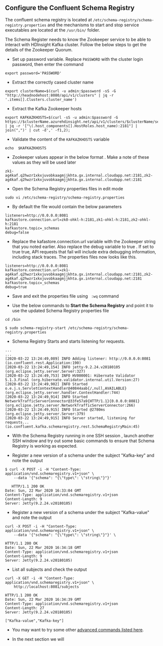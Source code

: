 ## Configure the Confluent Schema Registry

The confluent schema registry is located at  ``` /etc/schema-registry/schema-registry.properties ``` and the mechanisms to start and stop service executables are located at the  ```/usr/bin/``` folder. 

The Schema Register needs to know the Zookeeper service to be able to interact with HDInsight Kafka cluster. Follow the below steps to get the details of the Zookeeper Quorum.

 - Set up password variable. Replace `PASSWORD` with the cluster login password, then enter the command

```
export password='PASSWORD' 
```

- Extract the correctly cased cluster name

``` 
export clusterName=$(curl -u admin:$password -sS -G "http://headnodehost:8080/api/v1/clusters" | jq -r '.items[].Clusters.cluster_name')
```
- Extract the Kafka Zookeeper hosts 

```
export KAFKAZKHOSTS=$(curl -sS -u admin:$password -G https://$clusterName.azurehdinsight.net/api/v1/clusters/$clusterName/services/ZOOKEEPER/components/ZOOKEEPER_SERVER | jq -r '["\(.host_components[].HostRoles.host_name):2181"] | join(",")' | cut -d',' -f1,2);
```
- Validate the content of the ```KAFKAZKHOSTS``` variable
```
echo  $KAFKAZKHOSTS
```
- Zookeeper values appear in the below format . Make a note of these values as they will be used later
```
zk1-ag4kaf.q2hwzr1xkxjuvobkaagmjjkhta.gx.internal.cloudapp.net:2181,zk2-ag4kaf.q2hwzr1xkxjuvobkaagmjjkhta.gx.internal.cloudapp.net:2181
```

- Open the Schema Registry properties files in edit mode

``` 
sudo vi /etc/schema-registry/schema-registry.properties
```
- By default the file would contain the below parameters 
```
listeners=http://0.0.0.0:8081
kafkastore.connection.url=zk0-ohkl-h:2181,zk1-ohkl-h:2181,zk2-ohkl-h:2181
kafkastore.topic=_schemas
debug=false
```
- Replace the kafastore.connection.url variable with the Zookeeper string that you noted earlier.  Also replace the debug variable to true . If set to true true, API requests that fail will include extra debugging information, including stack traces. The properties files now looks like this.  

```
listeners=http://0.0.0.0:8081
kafkastore.connection.url=zk1-ag4kaf.q2hwzr1xkxjuvobkaagmjjkhta.gx.internal.cloudapp.net:2181,zk2-ag4kaf.q2hwzr1xkxjuvobkaagmjjkhta.gx.internal.cloudapp.net:2181
kafkastore.topic=_schemas
debug=true
```

- Save and exit the properties file using ``` :wq``` command

- Use the below commands to **Start the Schema Registry** and point it to use the updated Schema Registry properties file
```
cd /bin
``` 

 ```
 $ sudo schema-registry-start /etc/schema-registry/schema-registry.properties
 ```


- Schema Registry Starts and starts listening for requests. 
```
...
...
[2020-03-22 13:24:49,089] INFO Adding listener: http://0.0.0.0:8081 (io.confluent.rest.Application:190)
[2020-03-22 13:24:49,154] INFO jetty-9.2.24.v20180105 (org.eclipse.jetty.server.Server:327)
[2020-03-22 13:24:49,753] INFO HV000001: Hibernate Validator 5.1.3.Final (org.hibernate.validator.internal.util.Version:27)
[2020-03-22 13:24:49,902] INFO Started o.e.j.s.ServletContextHandler@40844aab{/,null,AVAILABLE} (org.eclipse.jetty.server.handler.ContextHandler:744)
[2020-03-22 13:24:49,914] INFO Started NetworkTrafficServerConnector@33fe57a9{HTTP/1.1}{0.0.0.0:8081} (org.eclipse.jetty.server.NetworkTrafficServerConnector:266)
[2020-03-22 13:24:49,915] INFO Started @2780ms (org.eclipse.jetty.server.Server:379)
[2020-03-22 13:24:49,915] INFO Server started, listening for requests... (io.confluent.kafka.schemaregistry.rest.SchemaRegistryMain:45)
```

- With the Schema Registry running in one SSH session , launch another SSH window and try out some basic commands to ensure that Schema Registry is working as expected.


 - Register a new version of a schema under the subject "Kafka-key" and note the output 
```
$ curl -X POST -i -H "Content-Type: application/vnd.schemaregistry.v1+json" \
    --data '{"schema": "{\"type\": \"string\"}"}'
```
```
   HTTP/1.1 200 OK
Date: Sun, 22 Mar 2020 16:33:04 GMT
Content-Type: application/vnd.schemaregistry.v1+json
Content-Length: 9
Server: Jetty(9.2.24.v20180105)
```
      
 - Register a new version of a schema under the subject "Kafka-value" and note the output

```
curl -X POST -i -H "Content-Type: application/vnd.schemaregistry.v1+json" \
    --data '{"schema": "{\"type\": \"string\"}"}' \
```
```
HTTP/1.1 200 OK
Date: Sun, 22 Mar 2020 16:34:18 GMT
Content-Type: application/vnd.schemaregistry.v1+json
Content-Length: 9
Server: Jetty(9.2.24.v20180105)
```
- List all subjects and check the output 
```
curl -X GET -i -H "Content-Type: application/vnd.schemaregistry.v1+json" \
    http://localhost:8081/subjects
```
```
HTTP/1.1 200 OK
Date: Sun, 22 Mar 2020 16:34:39 GMT
Content-Type: application/vnd.schemaregistry.v1+json
Content-Length: 27
Server: Jetty(9.2.24.v20180105)

["Kafka-value","Kafka-key"]
```
- You may want to try some other [advanced commands listed here](https://docs.confluent.io/1.0/schema-registry/docs/intro.html#quickstart).

- In the next section we will 

<!--stackedit_data:
eyJoaXN0b3J5IjpbODMwNTEzNjU0LC0xODEwOTk1NTgxLC0xOT
k1NzcyNjM2LC0xNTAzNjAyNDEsNDYzNTQyMzU4LDE0NDQxNDc3
OTcsMTcyOTc3NzM4NywtMTczMDE0OTg0NSwtMTY5NjMxMTY2N1
19
-->